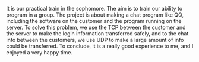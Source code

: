 It is our practical train in the sophomore. The aim is to train our
ability to program in a group.
The project is about making a chat program like QQ, including the
software on the customer and the program running on the server.
To solve this problem, we use the TCP between the customer and the server to
make the login information transferred safely, and to the chat info between the customers, we use UDP to make a large amount of info could be transferred.
To conclude, it is a really good experience to me, and I enjoyed a very
happy time.
